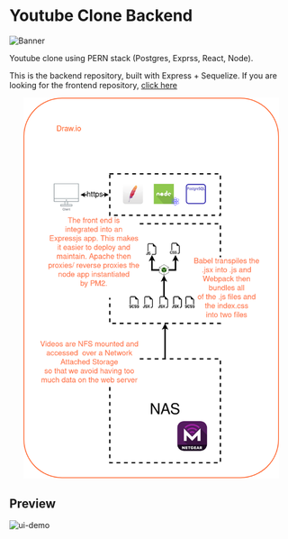 # Youtube Clone Backend

![Banner](https://github.com/hupratt/youtubeclone-backend/blob/master/Makita.jpg?raw=true)

Youtube clone using PERN stack (Postgres, Exprss, React, Node). 

This is the backend repository, built with Express + Sequelize. If you are looking for the frontend repository, [click here](https://github.com/manikandanraji/youtubeclone-frontend)

<p align="center" width="100%">
    <img width="90%" src="https://github.com/hupratt/youtubeclone-backend/blob/master/arch.drawio.png?raw=true">
</p>

## Preview
![ui-demo](https://github.com/hupratt/youtubeclone-backend/blob/master/youtube---faster.gif?raw=true)